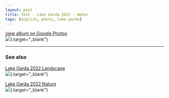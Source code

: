 ```yaml
---
layout: post
title: Test - Lake Garda 2022 - Water
tags: [english, photo, lake garda]
---
```

[view album on Google Photos  
![](https://lh3.googleusercontent.com/pw/AL9nZEVYc2LnjNmR7-lIOrzKhzADk4qHdUfQR5_5sAdSlQ2sLy6yj9KHioFj0UcBEWS1acBCXLOKGtlLqm9ZNcZE8If649VhQe-ukDbFWchdvN6nRYXRL7Hz1MYm39Fx3sFVLgXC-kyqKVZo_LaDveT8zV4=w400)](https://photos.app.goo.gl/P5q8UW5FPGKJ7Sw58){:target="_blank"}

----

### See also ###

[Lake Garda 2022 Landscape  
![](https://lh3.googleusercontent.com/pw/AL9nZEXmQRRZqGVBcznvtCq9gX6byImojt097D4rGKL8BfCqGLzbevLtqnVsnyFjg3jEE_2Qo4Ad0fJnkl0eGMo0cPDND_Y0ch4JnZvrQkIcZ4qsf3qhI83Ce0vBqU3JYZrET8GjCjPfMYXEifLtG4fUQbw=w400)](https://photos.app.goo.gl/BqHeeZShSDxJWvj59){:target="_blank"}

[Lake Garda 2022 Nature  
![](https://lh3.googleusercontent.com/pw/AL9nZEVaL6mW0M72M6gA72XKz57EigQK9biWOkODS2TCPTy_GzDGdVVxScE6fryhdTES5UqXkEIVXohYM7Fvj0czAkL3t8gjaKw0d8MqttowOb-rgEBZx6kTg9GB6kv6y2CRMOCPeDQiXshG6ratCmntuj8=w400)](https://photos.app.goo.gl/NhQPneR7wS2nYLZ68){:target="_blank"}
